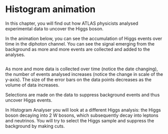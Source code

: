 # Histogram animation

In this chapter, you will find out how ATLAS physicists analysed experimental data to uncover the Higgs boson.

In the animation below, you can see the accumulation of Higgs events over time in the diphoton channel.  You can see the signal emerging from the background as more and more events are collected and added to the analyses.

<img alt="" src="https://twiki.cern.ch/twiki/pub/AtlasPublic/HiggsPublicResults//Hgg-FloatingScale-Short2.gif">

As more and more data is collected over time (notice the date changing), the number of events analysed increases (notice the change in scale of the y-axis).  The size of the error bars on the data points decreases as the volume of data increases.

Selections are made on the data to suppress background events and thus uncover Higgs events. 

In Histogram Analyser you will look at a different Higgs analysis:
the Higgs boson decaying into 2 W bosons, which subsequently decay into leptons and neutrinos.  You will try to select the Higgs sample and suppress the background by making cuts.
